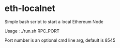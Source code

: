 # eth-localnet

Simple bash script to start a local Ethereum Node

Usage : ./run.sh RPC_PORT
 
Port number is an optional cmd line arg, default is 8545
